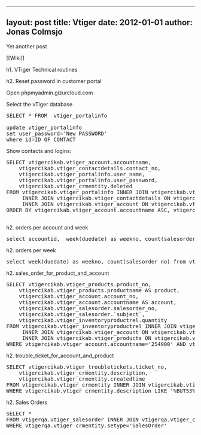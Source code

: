 
---
layout: post
title: Vtiger
date: 2012-01-01
author: Jonas Colmsjo
---

Yet another post





[[Wiki]]

h1. VTiger Technical routines


h2. Reset password in customer portal

Open phpmyadmin.gizurcloud.com

Select the vTiger database 

<pre>
SELECT * FROM  vtiger_portalinfo

update vtiger_portalinfo
set user_password='New PASSWORD'
where id=ID OF CONTACT
</pre>

Show contacts and logins:
<pre>
SELECT vtigercikab.vtiger_account.accountname, 
	vtigercikab.vtiger_contactdetails.contact_no, 
	vtigercikab.vtiger_portalinfo.user_name, 
	vtigercikab.vtiger_portalinfo.user_password, 
	vtigercikab.vtiger_crmentity.deleted
FROM vtigercikab.vtiger_portalinfo INNER JOIN vtigercikab.vtiger_crmentity ON vtigercikab.vtiger_portalinfo.id = vtigercikab.vtiger_crmentity.crmid
	 INNER JOIN vtigercikab.vtiger_contactdetails ON vtigercikab.vtiger_contactdetails.contactid = vtigercikab.vtiger_crmentity.crmid
	 INNER JOIN vtigercikab.vtiger_account ON vtigercikab.vtiger_account.accountid = vtigercikab.vtiger_contactdetails.accountid
ORDER BY vtigercikab.vtiger_account.accountname ASC, vtigercikab.vtiger_contactdetails.contact_no ASC

</pre>



h2. orders per account and week

<pre>
select accountid,  week(duedate) as weekno, count(salesorder_no) from vtigercikab.vtiger_salesorder group by accountid, weekno;
</pre>


h2. orders per week

<pre>
select week(duedate) as weekno, count(salesorder_no) from vtigercikab.vtiger_salesorder group by weekno;
</pre>


h2. sales_order_for_product_and_account

<pre>
SELECT vtigercikab.vtiger_products.product_no, 
	vtigercikab.vtiger_products.productname AS product, 
	vtigercikab.vtiger_account.account_no, 
	vtigercikab.vtiger_account.accountname AS account, 
	vtigercikab.vtiger_salesorder.salesorder_no, 
	vtigercikab.vtiger_salesorder.`subject`, 
	vtigercikab.vtiger_inventoryproductrel.quantity
FROM vtigercikab.vtiger_inventoryproductrel INNER JOIN vtigercikab.vtiger_salesorder ON vtigercikab.vtiger_inventoryproductrel.id = vtigercikab.vtiger_salesorder.salesorderid
	 INNER JOIN vtigercikab.vtiger_account ON vtigercikab.vtiger_account.accountid = vtigercikab.vtiger_salesorder.accountid
	 INNER JOIN vtigercikab.vtiger_products ON vtigercikab.vtiger_products.productid = vtigercikab.vtiger_inventoryproductrel.productid
WHERE vtigercikab.vtiger_account.accountname='254900' AND vtigercikab.vtiger_products.productname='233901'
</pre>


h2. trouble_ticket_for_account_and_product

<pre>
SELECT vtigercikab.vtiger_troubletickets.ticket_no, 
	vtigercikab.vtiger_crmentity.description, 
	vtigercikab.vtiger_crmentity.createdtime
FROM vtigercikab.vtiger_crmentity INNER JOIN vtigercikab.vtiger_troubletickets ON vtigercikab.vtiger_crmentity.crmid = vtigercikab.vtiger_troubletickets.ticketid
WHERE vtigercikab.vtiger_crmentity.description LIKE '%BUT53%' AND vtigercikab.vtiger_crmentity.description LIKE '%264300%'
</pre>


h2. Sales Orders

<pre>
SELECT *
FROM vtigerqa.vtiger_salesorder INNER JOIN vtigerqa.vtiger_crmentity ON vtigerqa.vtiger_salesorder.salesorderid = vtigerqa.vtiger_crmentity.crmid
WHERE vtigerqa.vtiger_crmentity.setype='SalesOrder'
</pre>
